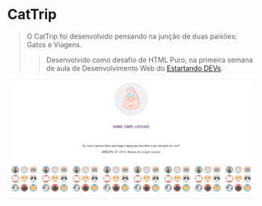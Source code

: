 # CatTrip

> O CatTrip foi desenvolvido pensando na junção de duas paixões: Gatos e Viagens.
>> Desenvolvido como desafio de HTML Puro, na primeira semana de aula de Desenvolvimento Web do [Estartando DEVs](https://estartandodevs.com.br/).

![](Home.jpg)